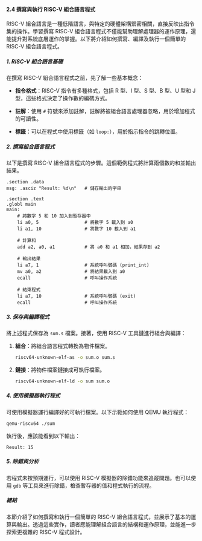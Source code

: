 #### 2.4 撰寫與執行 RISC-V 組合語言程式

RISC-V 組合語言是一種低階語言，與特定的硬體架構緊密相關，直接反映出指令集的操作。學習撰寫 RISC-V 組合語言程式不僅能幫助理解處理器的運作原理，還能提升對系統底層運作的掌握。以下將介紹如何撰寫、編譯及執行一個簡單的 RISC-V 組合語言程式。

##### 1. RISC-V 組合語言基礎

在撰寫 RISC-V 組合語言程式之前，先了解一些基本概念：

- **指令格式**：RISC-V 指令有多種格式，包括 R 型、I 型、S 型、B 型、U 型和 J 型，這些格式決定了操作數的編碼方式。

- **註解**：使用 `#` 符號來添加註解，註解將被組合語言處理器忽略，用於增加程式的可讀性。

- **標籤**：可以在程式中使用標籤（如 `loop:`），用於指示指令的跳轉位置。

##### 2. 撰寫組合語言程式

以下是撰寫 RISC-V 組合語言程式的步驟。這個範例程式將計算兩個數的和並輸出結果。

```assembly
.section .data
msg: .asciz "Result: %d\n"   # 儲存輸出的字串

.section .text
.globl main
main:
    # 將數字 5 和 10 加入到暫存器中
    li a0, 5                 # 將數字 5 載入到 a0
    li a1, 10                # 將數字 10 載入到 a1

    # 計算和
    add a2, a0, a1           # 將 a0 和 a1 相加，結果存到 a2

    # 輸出結果
    li a7, 1                 # 系統呼叫號碼 (print_int)
    mv a0, a2                # 將結果載入到 a0
    ecall                    # 呼叫操作系統

    # 結束程式
    li a7, 10                # 系統呼叫號碼 (exit)
    ecall                    # 呼叫操作系統
```

##### 3. 保存與編譯程式

將上述程式保存為 `sum.s` 檔案。接著，使用 RISC-V 工具鏈進行組合與編譯：

1. **組合**：將組合語言程式轉換為物件檔案。

   ```bash
   riscv64-unknown-elf-as -o sum.o sum.s
   ```

2. **鏈接**：將物件檔案鏈接成可執行檔案。

   ```bash
   riscv64-unknown-elf-ld -o sum sum.o
   ```

##### 4. 使用模擬器執行程式

可使用模擬器運行編譯好的可執行檔案。以下示範如何使用 QEMU 執行程式：

```bash
qemu-riscv64 ./sum
```

執行後，應該能看到以下輸出：

```
Result: 15
```

##### 5. 除錯與分析

若程式未按預期運行，可以使用 RISC-V 模擬器的除錯功能來追蹤問題。也可以使用 `gdb` 等工具來進行除錯，檢查暫存器的值和程式執行的流程。

##### 總結

本節介紹了如何撰寫和執行一個簡單的 RISC-V 組合語言程式，並展示了基本的運算與輸出。透過這些實作，讀者應能理解組合語言的結構和運作原理，並能進一步探索更複雜的 RISC-V 程式設計。